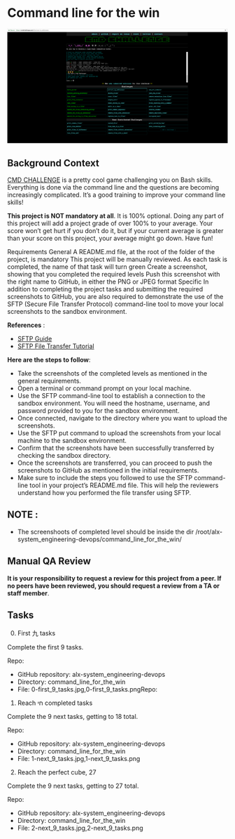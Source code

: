 # Command line for the win

![sftp](https://github.com/leone-nyaga/alx-system_engineering-devops/blob/master/command_line_for_the_win/images/sftp.png)

## Background Context

[CMD CHALLENGE](https://cmdchallenge.com) is a pretty cool game challenging you on Bash skills. Everything is done via the command line and the questions are becoming increasingly complicated. It’s a good training to improve your command line skills!

**This project is NOT mandatory at all**. It is 100% optional. Doing any part of this project will add a project grade of over 100% to your average. Your score won’t get hurt if you don’t do it, but if your current average is greater than your score on this project, your average might go down. Have fun!

Requirements
General
A README.md file, at the root of the folder of the project, is mandatory
This project will be manually reviewed.
As each task is completed, the name of that task will turn green
Create a screenshot, showing that you completed the required levels
Push this screenshot with the right name to GitHub, in either the PNG or JPEG format
Specific
In addition to completing the project tasks and submitting the required screenshots to GitHub, you are also required to demonstrate the use of the SFTP (Secure File Transfer Protocol) command-line tool to move your local screenshots to the sandbox environment.

**References** :

+ [SFTP Guide](https://man.openbsd.org/sftp)
+ [SFTP File Transfer Tutorial](https://www.digitalocean.com/community/tutorials/how-to-use-sftp-to-securely-transfer-files-with-a-remote-server)

**Here are the steps to follow**:

+ Take the screenshots of the completed levels as mentioned in the general requirements.
+ Open a terminal or command prompt on your local machine.
+ Use the SFTP command-line tool to establish a connection to the sandbox environment. You will need the hostname, username, and password provided to you for the sandbox environment.
+ Once connected, navigate to the directory where you want to upload the screenshots.
+ Use the SFTP put command to upload the screenshots from your local machine to the sandbox environment.
+ Confirm that the screenshots have been successfully transferred by checking the sandbox directory.
+ Once the screenshots are transferred, you can proceed to push the screenshots to GitHub as mentioned in the initial requirements.
+ Make sure to include the steps you followed to use the SFTP command-line tool in your project’s README.md file. This will help the reviewers understand how you performed the file transfer using SFTP.

## NOTE :

+ The screenshoots of completed level should be inside the dir /root/alx-system_engineering-devops/command_line_for_the_win/

## Manual QA Review

**It is your responsibility to request a review for this project from a peer. If no peers have been reviewed, you should request a review from a TA or staff member**.

## Tasks

0. First 九 tasks

Complete the first 9 tasks.

Repo:

+ GitHub repository: alx-system_engineering-devops
+ Directory: command_line_for_the_win
+ File: 0-first_9_tasks.jpg,0-first_9_tasks.pngRepo:

1. Reach חי completed tasks

Complete the 9 next tasks, getting to 18 total.

Repo:

+ GitHub repository: alx-system_engineering-devops
+ Directory: command_line_for_the_win
+ File: 1-next_9_tasks.jpg,1-next_9_tasks.png

2. Reach the perfect cube, 27

Complete the 9 next tasks, getting to 27 total.

Repo:

+ GitHub repository: alx-system_engineering-devops
+ Directory: command_line_for_the_win
+ File: 2-next_9_tasks.jpg,2-next_9_tasks.png
